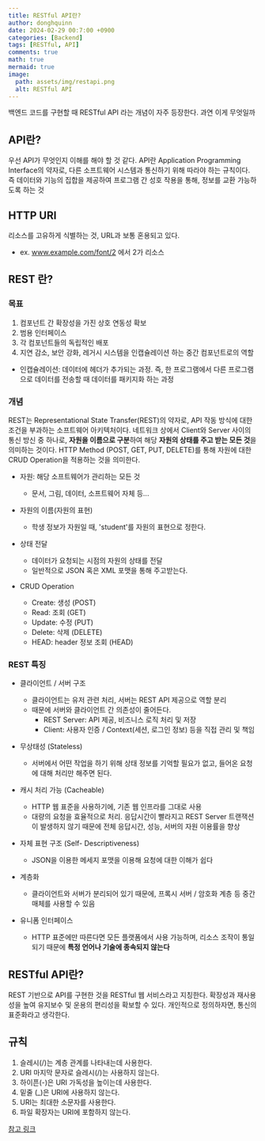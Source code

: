 ```yaml
---
title: RESTful API란?
author: donghquinn
date: 2024-02-29 00:7:00 +0900
categories: [Backend]
tags: [RESTful, API]
comments: true
math: true
mermaid: true
image:
  path: assets/img/restapi.png
  alt: RESTful API
---
```


백엔드 코드를 구현할 때 RESTful API 라는 개념이 자주 등장한다. 과연 이게 무엇일까

##  API란?

우선 API가 무엇인지 이해를 해야 할 것 같다. API란 Application Programming Interface의 약자로, 다른 소프트웨어 시스템과 통신하기 위해 따라야 하는 규칙이다.
즉 데이터와 기능의 집합을 제공하여 프로그램 간 성호 작용을 통해, 정보를 교환 가능하도록 하는 것

## HTTP URI

리소스를 고유하게 식별하는 것, URL과 보통 혼용되고 있다.

- ex. www.example.com/font/2 에서 2가 리소스

## REST 란?

### 목표

1. 컴포넌트 간 확장성을 가진 상호 연동성 확보
2. 범용 인터페이스
3. 각 컴포넌트들의 독립적인 배포
4. 지연 감소, 보안 강화, 레거시 시스템을 인캡슐레이션 하는 중간 컴포넌트로의 역할
  - 인캡슐레이션: 데이터에 헤더가 추가되는 과정. 즉, 한 프로그램에서 다른 프로그램으로 데이터를 전송할 때 데이터를 패키지화 하는 과정

### 개념

REST는 Representational State Transfer(REST)의 약자로, API 작동 방식에 대한 조건을 부과하는 소프트웨어 아키텍처이다.
네트워크 상에서 Client와 Server 사이의 통신 방신 중 하나로, **자원을 이름으로 구분**하여 해당 **자원의 상태를 주고 받는 모든 것**을 의미하는 것이다.
HTTP Method (POST, GET, PUT, DELETE)를 통해 자원에 대한 CRUD Operation을 적용하는 것을 의미한다.

- 자원: 해당 소프트웨어가 관리하는 모든 것
  - 문서, 그림, 데이터, 소프트웨어 자체 등...

- 자원의 이름(자원의 표현)
  - 학생 정보가 자원일 때, 'student'를 자원의 표현으로 정한다.

- 상태 전달
  - 데이터가 요청되는 시점의 자원의 상태를 전달
  - 일반적으로 JSON 혹은 XML 포맷을 통해 주고받는다.

- CRUD Operation
  - Create: 생성 (POST)
  - Read: 조회 (GET)
  - Update: 수정 (PUT)
  - Delete: 삭제 (DELETE)
  - HEAD: header 정보 조회 (HEAD)

### REST 특징

- 클라이언트 / 서버 구조
  - 클라이언트는 유저 관련 처리, 서버는 REST API 제공으로 역할 분리
  - 때문에 서버와 클라이언트 간 의존성이 줄어든다.
    - REST Server: API 제공, 비즈니스 로직 처리 및 저장
    - Client: 사용자 인증 / Context(세션, 로그인 정보) 등을 직접 관리 및 책임

- 무상태성 (Stateless)
  - 서버에서 어떤 작업을 하기 위해 상태 정보를 기억할 필요가 없고, 들어온 요청에 대해 처리만 해주면 된다.

- 캐시 처리 가능 (Cacheable)
  - HTTP 웹 표준을 사용하기에, 기존 웹 인프라를 그대로 사용
  - 대량의 요청을 효율적으로 처리. 응답시간이 빨라지고 REST Server 트랜잭션이 발생하지 않기 때문에 전체 응답시간, 성능, 서버의 자원 이용률을 향상

- 자체 표현 구조 (Self- Descriptiveness)
  - JSON을 이용한 메세지 포맷을 이용해 요청에 대한 이해가 쉽다

- 계층화
  - 클라이언트와 서버가 분리되어 있기 때문에, 프록시 서버 / 암호화 계층 등 중간매체를 사용할 수 있음

- 유니폼 인터페이스
  - HTTP 표준에만 따른다면 모든 플랫폼에서 사용 가능하며, 리소스 조작이 통일되기 때문에 **특정 언어나 기술에 종속되지 않는다**

## RESTful API란?

REST 기반으로 API를 구현한 것을 RESTful 웹 서비스라고 지칭한다.
확장성과 재사용성을 높여 유지보수 및 운용의 편리성을 확보할 수 있다.
개인적으로 정의하자면, 통신의 표준화라고 생각한다.

## 규칙

1. 슬레시(/)는 계층 관계를 나타내는데 사용한다.
2. URI 마지막 문자로 슬레시(/)는 사용하지 않는다.
3. 하이픈(-)은 URI 가독성을 높이는데 사용한다.
4. 밑줄 (_)은 URI에 사용하지 않는다.
5. URI는 최대한 소문자를 사용한다.
6. 파일 확장자는 URI에 포함하지 않는다.

[참고 링크](https://hahahoho5915.tistory.com/54)

